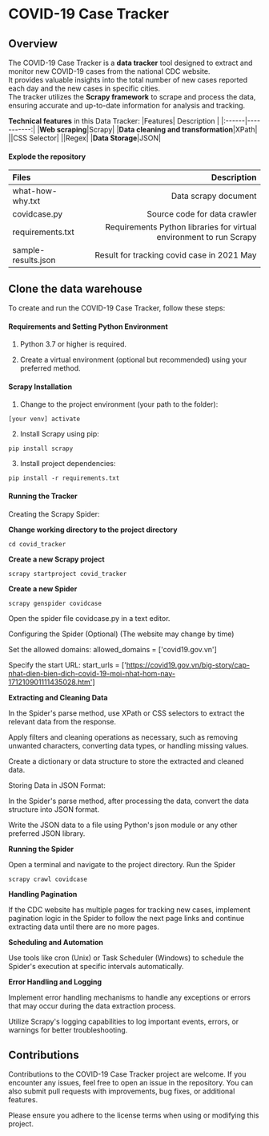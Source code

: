 # COVID-19 Case Tracker

## Overview
The COVID-19 Case Tracker is a **data tracker** tool designed to extract and monitor new COVID-19 cases from the national CDC website. \
It provides valuable insights into the total number of new cases reported each day and the new cases in specific cities. \
The tracker utilizes the **Scrapy framework** to scrape and process the data, ensuring accurate and up-to-date information for analysis and tracking.

**Technical features** in this Data Tracker:
|Features| Description |
|:------|-----------:|
|**Web scraping**|Scrapy|
|**Data cleaning and transformation**|XPath|
||CSS Selector|
||Regex|
|**Data Storage**|JSON|

#### Explode the repository 
|Files| Description |
|:------|-----------:|
|what-how-why.txt|Data scrapy document|
|covidcase.py|Source code for data crawler|
|requirements.txt|Requirements Python libraries for virtual environment to run Scrapy|
|sample-results.json|Result for tracking covid case in 2021 May|

## Clone the data warehouse
To create and run the COVID-19 Case Tracker, follow these steps:
#### Requirements and Setting Python Environment

1. Python 3.7 or higher is required.

2. Create a virtual environment (optional but recommended) using your preferred method.

#### Scrapy Installation

1. Change to the project environment (your path to the folder):
```cli
[your venv] activate
```
2. Install Scrapy using pip:
```cli
pip install scrapy
```

3. Install project dependencies:
```cli
pip install -r requirements.txt
```


#### Running the Tracker
Creating the Scrapy Spider:

**Change working directory to the project directory**
```cli
cd covid_tracker
```

**Create a new Scrapy project**
```cli
scrapy startproject covid_tracker
```
**Create a new Spider**
```cli
scrapy genspider covidcase
```
Open the spider file covidcase.py in a text editor.

Configuring the Spider (Optional) (The website may change by time)

Set the allowed domains: allowed_domains = ['covid19.gov.vn']

Specify the start URL: start_urls = ['https://covid19.gov.vn/big-story/cap-nhat-dien-bien-dich-covid-19-moi-nhat-hom-nay-171210901111435028.htm']

**Extracting and Cleaning Data**

In the Spider's parse method, use XPath or CSS selectors to extract the relevant data from the response.

Apply filters and cleaning operations as necessary, such as removing unwanted characters, converting data types, or handling missing values.

Create a dictionary or data structure to store the extracted and cleaned data.

Storing Data in JSON Format:

In the Spider's parse method, after processing the data, convert the data structure into JSON format.

Write the JSON data to a file using Python's json module or any other preferred JSON library.

**Running the Spider**

Open a terminal and navigate to the project directory.
Run the Spider
```cli
scrapy crawl covidcase
```

**Handling Pagination**

If the CDC website has multiple pages for tracking new cases, implement pagination logic in the Spider to follow the next page links and continue extracting data until there are no more pages.

**Scheduling and Automation**

Use tools like cron (Unix) or Task Scheduler (Windows) to schedule the Spider's execution at specific intervals automatically.

**Error Handling and Logging**

Implement error handling mechanisms to handle any exceptions or errors that may occur during the data extraction process.

Utilize Scrapy's logging capabilities to log important events, errors, or warnings for better troubleshooting.

## Contributions
Contributions to the COVID-19 Case Tracker project are welcome. If you encounter any issues, feel free to open an issue in the repository. You can also submit pull requests with improvements, bug fixes, or additional features.

Please ensure you adhere to the license terms when using or modifying this project.
